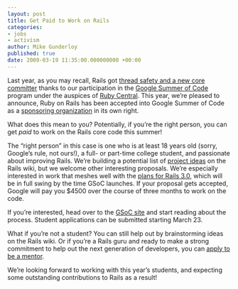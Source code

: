 ```yaml
---
layout: post
title: Get Paid to Work on Rails
categories:
- jobs
- activism
author: Mike Gunderloy
published: true
date: 2009-03-19 11:35:00.000000000 +00:00
---
```

<p>Last year, as you may recall, Rails got <a href="http://weblog.rubyonrails.org/2008/8/16/josh-peek-officially-joins-the-rails-core">thread safety and a new core committer</a> thanks to our participation in the <a href="http://code.google.com/soc/">Google Summer of Code</a> program under the auspices of <a href="http://rubycentral.org/">Ruby Central</a>. This year, we&#8217;re pleased to announce, Ruby on Rails has been accepted into Google Summer of Code as a <a href="http://rubycentral.org/">sponsoring organization</a> in its own right.</p>
<p>What does this mean to you? Potentially, if you&#8217;re the right person, you can get <em>paid</em> to work on the Rails core code this summer!</p>
<p>The &#8220;right person&#8221; in this case is one who is at least 18 years old (sorry, Google&#8217;s rule, not ours!), a full- or part-time college student, and passionate about improving Rails. We&#8217;re building a potential list of <a href="http://wiki.rubyonrails.org/gsoc/2009/ideas">project ideas</a> on the Rails wiki, but we welcome other interesting proposals. We&#8217;re especially interested in work that meshes well with the <a href="http://weblog.rubyonrails.org/2008/12/23/merb-gets-merged-into-rails-3">plans for Rails 3.0</a>, which will be in full swing by the time GSoC launches. If your proposal gets accepted, Google will pay you $4500 over the course of three months to work on the code.</p>
<p>If you&#8217;re interested, head over to the <a href="http://socghop.appspot.com/">GSoC site</a> and start reading about the process. Student applications can be submitted starting March 23.</p>
<p>What if you&#8217;re not a student? You can still help out by brainstorming ideas on the Rails wiki. Or if you&#8217;re a Rails guru and ready to make a strong commitment to help out the next generation of developers, you can <a href="http://socghop.appspot.com/org/apply_mentor/google/gsoc2009">apply to be a mentor</a>.</p>
<p>We&#8217;re looking forward to working with this year&#8217;s students, and expecting some outstanding contributions to Rails as a result!</p>